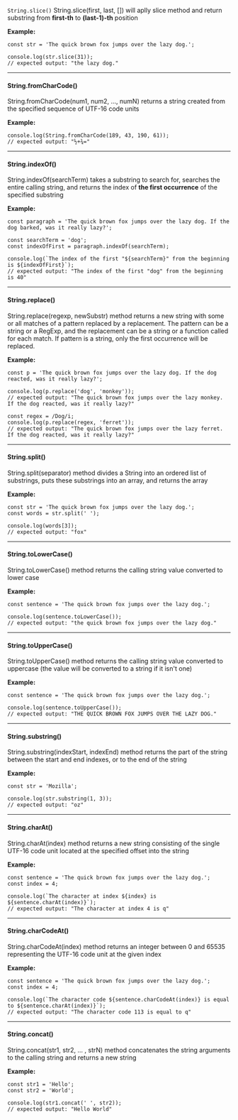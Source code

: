 `String.slice()`
String.slice(first, last, []) will aplly slice method and return substring from **first-th** to **(last-1)-th** position

**Example:**
```
const str = 'The quick brown fox jumps over the lazy dog.';

console.log(str.slice(31));
// expected output: "the lazy dog."
```
---
#### String.fromCharCode() ####
String.fromCharCode(num1, num2, ..., numN) returns a string created from the specified sequence of UTF-16 code units

**Example:**
```
console.log(String.fromCharCode(189, 43, 190, 61));
// expected output: "½+¾="
```
---
#### String.indexOf() ####
String.indexOf(searchTerm) takes a substring to search for, searches the entire calling string, and returns the index of **the first occurrence** of the specified substring

**Example:**
```
const paragraph = 'The quick brown fox jumps over the lazy dog. If the dog barked, was it really lazy?';

const searchTerm = 'dog';
const indexOfFirst = paragraph.indexOf(searchTerm);

console.log(`The index of the first "${searchTerm}" from the beginning is ${indexOfFirst}`);
// expected output: "The index of the first "dog" from the beginning is 40"
```
---
#### String.replace() ####
String.replace(regexp, newSubstr) method returns a new string with some or all matches of a pattern replaced by a replacement. The pattern can be a string or a RegExp, and the replacement can be a string or a function called for each match. If pattern is a string, only the first occurrence will be replaced.

**Example:**
```
const p = 'The quick brown fox jumps over the lazy dog. If the dog reacted, was it really lazy?';

console.log(p.replace('dog', 'monkey'));
// expected output: "The quick brown fox jumps over the lazy monkey. If the dog reacted, was it really lazy?"

const regex = /Dog/i;
console.log(p.replace(regex, 'ferret'));
// expected output: "The quick brown fox jumps over the lazy ferret. If the dog reacted, was it really lazy?"
```
---
#### String.split() ####
String.split(separator) method divides a String into an ordered list of substrings, puts these substrings into an array, and returns the array

**Example:**
```
const str = 'The quick brown fox jumps over the lazy dog.';
const words = str.split(' ');

console.log(words[3]);
// expected output: "fox"
```
---
#### String.toLowerCase() ####
String.toLowerCase() method returns the calling string value converted to lower case

**Example:**
```
const sentence = 'The quick brown fox jumps over the lazy dog.';

console.log(sentence.toLowerCase());
// expected output: "the quick brown fox jumps over the lazy dog."
```
---
#### String.toUpperCase() ####
String.toUpperCase() method returns the calling string value converted to uppercase (the value will be converted to a string if it isn't one)

**Example:**
```
const sentence = 'The quick brown fox jumps over the lazy dog.';

console.log(sentence.toUpperCase());
// expected output: "THE QUICK BROWN FOX JUMPS OVER THE LAZY DOG."
```
---
#### String.substring() ####
String.substring(indexStart, indexEnd) method returns the part of the string between the start and end indexes, or to the end of the string

**Example:**
```
const str = 'Mozilla';

console.log(str.substring(1, 3));
// expected output: "oz"
```
---
#### String.charAt() ####
String.charAt(index) method returns a new string consisting of the single UTF-16 code unit located at the specified offset into the string

**Example:**
```
const sentence = 'The quick brown fox jumps over the lazy dog.';
const index = 4;

console.log(`The character at index ${index} is ${sentence.charAt(index)}`);
// expected output: "The character at index 4 is q"
```
---
#### String.charCodeAt() ####
String.charCodeAt(index) method returns an integer between 0 and 65535 representing the UTF-16 code unit at the given index

**Example:**
```
const sentence = 'The quick brown fox jumps over the lazy dog.';
const index = 4;

console.log(`The character code ${sentence.charCodeAt(index)} is equal to ${sentence.charAt(index)}`);
// expected output: "The character code 113 is equal to q"
```
---
#### String.concat() ####
String.concat(str1, str2, ... , strN) method concatenates the string arguments to the calling string and returns a new string

**Example:**
```
const str1 = 'Hello';
const str2 = 'World';

console.log(str1.concat(' ', str2));
// expected output: "Hello World"
```
